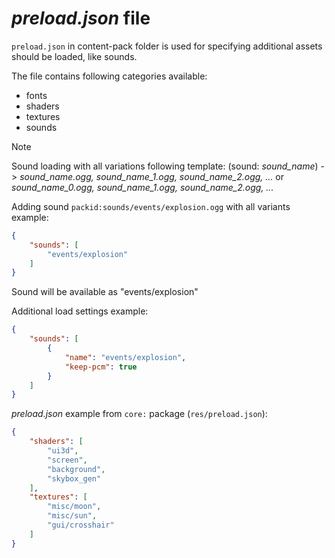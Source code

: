 # *preload.json* file

`preload.json` in content-pack folder is used for specifying additional assets should be loaded, like sounds.

The file contains following categories available:
- fonts
- shaders
- textures
- sounds

> [!NOTE]
> Sound loading with all variations following template:
> (sound: *sound_name*) -> *sound_name.ogg, sound_name_1.ogg, sound_name_2.ogg, ...*
> or *sound_name_0.ogg, sound_name_1.ogg, sound_name_2.ogg, ...*

Adding sound `packid:sounds/events/explosion.ogg` with all variants example:
```json
{
	"sounds": [
		"events/explosion"
	]
}
```

Sound will be available as "events/explosion"

Additional load settings example:
```json
{
    "sounds": [
        {
            "name": "events/explosion",
            "keep-pcm": true
        }
    ]
}
```

*preload.json* example from `core:` package (`res/preload.json`):
```json
{
    "shaders": [
        "ui3d",
        "screen",
        "background",
        "skybox_gen"
    ],
    "textures": [
        "misc/moon",
        "misc/sun",
        "gui/crosshair"
    ]
}
```

